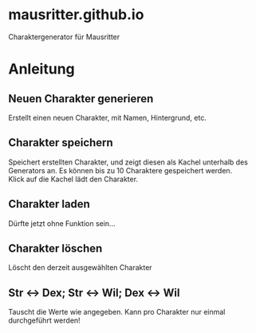 # mausritter.github.io
Charaktergenerator für Mausritter

# Anleitung
## Neuen Charakter generieren
Erstellt einen neuen Charakter, mit Namen, Hintergrund, etc.
## Charakter speichern
Speichert erstellten Charakter, und zeigt diesen als Kachel unterhalb des Generators an. Es können bis zu 10 Charaktere gespeichert werden.<br>
Klick auf die Kachel lädt den Charakter.
## Charakter laden
Dürfte jetzt ohne Funktion sein...
## Charakter löschen
Löscht den derzeit ausgewählten Charakter

## Str <-> Dex; Str <-> Wil; Dex <-> Wil
Tauscht die Werte wie angegeben. Kann pro Charakter nur einmal durchgeführt werden!
